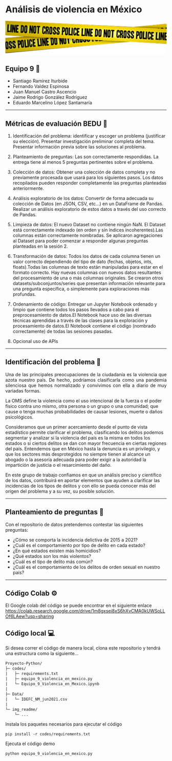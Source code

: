 # Análisis de violencia en México
<img src="./img_readme/dontCross.png">

## Equipo 9 :robot:
- Santiago Ramírez Iturbide
- Fernando Valdez Espinosa
- Juan Manuel Castro Ascencio
- Jaime Rodrigo González Rodríguez
- Eduardo Marcelino López Santamaría

---
## Métricas de evaluación BEDU :memo:
1. Identificación del problema: identificar y escoger un problema (justificar su elección). Presentar investigación preliminar completa del tema. Presentar información previa sobre las soluciones al problema.

2. Planteamiento de preguntas: Las son correctamente respondidas. La entrega tiene al menos 5 preguntas pertinentes sobre el problema.
3. Colección de datos: Obtener una colección de datos completa y no previamente procesada que usará para los siguientes pasos. Los datos recopilados pueden responder completamente las preguntas planteadas anteriormente.
4. Análisis exploratorio de los datos: Convertir de forma adecuada su colección de Datos (en JSON, CSV, etc…) en un DataFrame de Pandas. Realizar un análisis exploratorio de estos datos a través del uso correcto de Pandas.
5. Limpieza de datos: El nuevo Dataset no contiene ningún NaN. El Dataset está correctamente indexado (en orden y sin índices incoherentes).Las columnas están correctamente nombradas. Se aplicaron agregaciones al Dataset para poder comenzar a responder algunas preguntas planteadas en la sesión 2.
6. Transformación de datos: Todos los datos de cada columna tienen un valor correcto dependiendo del tipo de dato (fechas, objetos, ints, floats).Todas las columnas de texto están manipuladas para estar en el formato correcto. Hay nuevas columnas con nuevos datos resultantes del procesamiento de una o más columnas originales. Se crearon otros datasets/subconjuntos/series que presentan información relevante para una pregunta específica, o simplemente para exploraciones más profundas.
7. Ordenamiento de código: Entregar un Jupyter Notebook ordenado y limpio que contiene todos los pasos llevados a cabo para el preprocesamiento de datos.El Notebook hace uso de las diversas técnicas aprendidas a través de las clases para la exploración y procesamiento de datos.El Notebook contiene el código (nombrado correctamente) de todas las sesiones pasadas.
8. Opcional uso de APIs
---
## Identificación del problema :speech_balloon:
<p style="text-align: justify;">
Una de las principales preocupaciones de la ciudadanía es la violencia que azota nuestro país. De hecho, podríamos clasificarla como una pandemia silenciosa que hemos normalizado y convivimos con ella a diario de muy variadas formas.

La OMS define la violencia como el uso intencional de la fuerza o el poder físico contra uno mismo, otra persona o un grupo o una comunidad; que cause o tenga muchas probabilidades de causar lesiones, muerte o daños psicológicos.

Consideramos que un primer acercamiento desde el punto de vista estadístico permite clarificar el problema, clasificando los delitos podemos segmentar y analizar si la violencia del país es la misma en todos los estados o si ciertos delitos se dan con mayor frecuencia en ciertas regiones del país. Entendemos que en México hasta la denuncia es un privilegio, y que los sectores más desprotegidos no siempre tienen al alcance un abogado o la asesoría adecuada para poder exigir a la autoridad la impartición de justicia o el resarcimiento del daño.

En este grupo de trabajo confiamos en que un análisis preciso y científico de los datos, contribuirá en aportar elementos que ayuden a clarificar las incidencias de los tipos de delitos y con ello se pueda conocer más del origen del problema y a su vez, su posible solución.
</p>

---

## Planteamiento de preguntas :dart:
Con el repositorio de datos pretendemos contestar las siguientes preguntas:
- ¿Cómo se comporta la incidencia delictiva de 2015 a 2021?
- ¿Cuál es el comportamiento por tipo de delito en cada estado?
- ¿En qué estados existen más homicidios?
- ¿Qué estados son los más violentos?
- ¿Cuál es el tipo de delito más común?
- ¿Cuál es el comportamiento de los delitos de orden sexual en nuestro país?
---
## Código Colab :gear:
El Google colab del código se puede encontrar en el siguiente enlace https://colab.research.google.com/drive/1m8gxsei8xS6hXvCMA0kUWSoLLOf6LAew?usp=sharing

## Código local :computer:
Si desea correr el código de manera local, clona este repositorio y tendrá una estructura como la siguiente...
```
Proyecto-Python/
├─ codes/
|   ├─ requirements.txt
|   ├─ equipo_9_violencia_en_mexico.py
|   └─ Equipo_9_Violencia_en_Mexico.ipynb
|
├─ Data/
|   └─ IDEFC_NM_jun2021.csv
|
└─ img_readme/
    └─ ...    
```
Instala los paquetes necesarios para ejecutar el código
```
pip install -r codes/requirements.txt
```
Ejecuta el código demo
```
python equipo_9_violencia_en_mexico.py
```